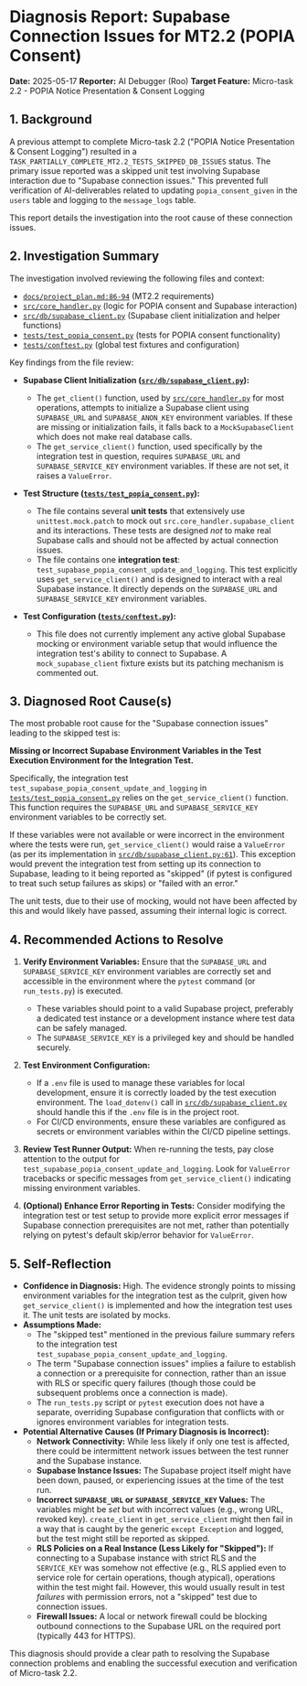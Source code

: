 # Diagnosis Report: Supabase Connection Issues for MT2.2 (POPIA Consent)

**Date:** 2025-05-17
**Reporter:** AI Debugger (Roo)
**Target Feature:** Micro-task 2.2 - POPIA Notice Presentation & Consent Logging

## 1. Background

A previous attempt to complete Micro-task 2.2 ("POPIA Notice Presentation & Consent Logging") resulted in a `TASK_PARTIALLY_COMPLETE_MT2.2_TESTS_SKIPPED_DB_ISSUES` status. The primary issue reported was a skipped unit test involving Supabase interaction due to "Supabase connection issues." This prevented full verification of AI-deliverables related to updating `popia_consent_given` in the `users` table and logging to the `message_logs` table.

This report details the investigation into the root cause of these connection issues.

## 2. Investigation Summary

The investigation involved reviewing the following files and context:
*   [`docs/project_plan.md:86-94`](docs/project_plan.md:86-94) (MT2.2 requirements)
*   [`src/core_handler.py`](src/core_handler.py) (logic for POPIA consent and Supabase interaction)
*   [`src/db/supabase_client.py`](src/db/supabase_client.py) (Supabase client initialization and helper functions)
*   [`tests/test_popia_consent.py`](tests/test_popia_consent.py) (tests for POPIA consent functionality)
*   [`tests/conftest.py`](tests/conftest.py) (global test fixtures and configuration)

Key findings from the file review:

*   **Supabase Client Initialization ([`src/db/supabase_client.py`](src/db/supabase_client.py)):**
    *   The `get_client()` function, used by [`src/core_handler.py`](src/core_handler.py) for most operations, attempts to initialize a Supabase client using `SUPABASE_URL` and `SUPABASE_ANON_KEY` environment variables. If these are missing or initialization fails, it falls back to a `MockSupabaseClient` which does not make real database calls.
    *   The `get_service_client()` function, used specifically by the integration test in question, requires `SUPABASE_URL` and `SUPABASE_SERVICE_KEY` environment variables. If these are not set, it raises a `ValueError`.

*   **Test Structure ([`tests/test_popia_consent.py`](tests/test_popia_consent.py)):**
    *   The file contains several **unit tests** that extensively use `unittest.mock.patch` to mock out `src.core_handler.supabase_client` and its interactions. These tests are designed *not* to make real Supabase calls and should not be affected by actual connection issues.
    *   The file contains one **integration test**: `test_supabase_popia_consent_update_and_logging`. This test explicitly uses `get_service_client()` and is designed to interact with a real Supabase instance. It directly depends on the `SUPABASE_URL` and `SUPABASE_SERVICE_KEY` environment variables.

*   **Test Configuration ([`tests/conftest.py`](tests/conftest.py)):**
    *   This file does not currently implement any active global Supabase mocking or environment variable setup that would influence the integration test's ability to connect to Supabase. A `mock_supabase_client` fixture exists but its patching mechanism is commented out.

## 3. Diagnosed Root Cause(s)

The most probable root cause for the "Supabase connection issues" leading to the skipped test is:

**Missing or Incorrect Supabase Environment Variables in the Test Execution Environment for the Integration Test.**

Specifically, the integration test `test_supabase_popia_consent_update_and_logging` in [`tests/test_popia_consent.py`](tests/test_popia_consent.py) relies on the `get_service_client()` function. This function requires the `SUPABASE_URL` and `SUPABASE_SERVICE_KEY` environment variables to be correctly set.

If these variables were not available or were incorrect in the environment where the tests were run, `get_service_client()` would raise a `ValueError` (as per its implementation in [`src/db/supabase_client.py:61`](src/db/supabase_client.py:61)). This exception would prevent the integration test from setting up its connection to Supabase, leading to it being reported as "skipped" (if pytest is configured to treat such setup failures as skips) or "failed with an error."

The unit tests, due to their use of mocking, would not have been affected by this and would likely have passed, assuming their internal logic is correct.

## 4. Recommended Actions to Resolve

1.  **Verify Environment Variables:** Ensure that the `SUPABASE_URL` and `SUPABASE_SERVICE_KEY` environment variables are correctly set and accessible in the environment where the `pytest` command (or `run_tests.py`) is executed.
    *   These variables should point to a valid Supabase project, preferably a dedicated test instance or a development instance where test data can be safely managed.
    *   The `SUPABASE_SERVICE_KEY` is a privileged key and should be handled securely.

2.  **Test Environment Configuration:**
    *   If a `.env` file is used to manage these variables for local development, ensure it is correctly loaded by the test execution environment. The `load_dotenv()` call in [`src/db/supabase_client.py`](src/db/supabase_client.py) should handle this if the `.env` file is in the project root.
    *   For CI/CD environments, ensure these variables are configured as secrets or environment variables within the CI/CD pipeline settings.

3.  **Review Test Runner Output:** When re-running the tests, pay close attention to the output for `test_supabase_popia_consent_update_and_logging`. Look for `ValueError` tracebacks or specific messages from `get_service_client()` indicating missing environment variables.

4.  **(Optional) Enhance Error Reporting in Tests:** Consider modifying the integration test or test setup to provide more explicit error messages if Supabase connection prerequisites are not met, rather than potentially relying on pytest's default skip/error behavior for `ValueError`.

## 5. Self-Reflection

*   **Confidence in Diagnosis:** High. The evidence strongly points to missing environment variables for the integration test as the culprit, given how `get_service_client()` is implemented and how the integration test uses it. The unit tests are isolated by mocks.
*   **Assumptions Made:**
    *   The "skipped test" mentioned in the previous failure summary refers to the integration test `test_supabase_popia_consent_update_and_logging`.
    *   The term "Supabase connection issues" implies a failure to establish a connection or a prerequisite for connection, rather than an issue with RLS or specific query failures (though those could be subsequent problems once a connection is made).
    *   The `run_tests.py` script or `pytest` execution does not have a separate, overriding Supabase configuration that conflicts with or ignores environment variables for integration tests.
*   **Potential Alternative Causes (If Primary Diagnosis is Incorrect):**
    *   **Network Connectivity:** While less likely if only one test is affected, there could be intermittent network issues between the test runner and the Supabase instance.
    *   **Supabase Instance Issues:** The Supabase project itself might have been down, paused, or experiencing issues at the time of the test run.
    *   **Incorrect `SUPABASE_URL` or `SUPABASE_SERVICE_KEY` Values:** The variables might be *set* but with incorrect values (e.g., wrong URL, revoked key). `create_client` in `get_service_client` might then fail in a way that is caught by the generic `except Exception` and logged, but the test might still be reported as skipped.
    *   **RLS Policies on a Real Instance (Less Likely for "Skipped"):** If connecting to a Supabase instance with strict RLS and the `SERVICE_KEY` was somehow not effective (e.g., RLS applied even to service role for certain operations, though atypical), operations within the test might fail. However, this would usually result in test *failures* with permission errors, not a "skipped" test due to connection issues.
    *   **Firewall Issues:** A local or network firewall could be blocking outbound connections to the Supabase URL on the required port (typically 443 for HTTPS).

This diagnosis should provide a clear path to resolving the Supabase connection problems and enabling the successful execution and verification of Micro-task 2.2.